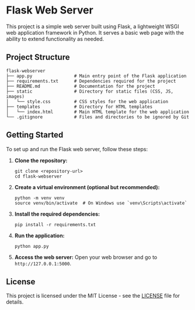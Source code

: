 # Flask Web Server

This project is a simple web server built using Flask, a lightweight WSGI web application framework in Python. It serves a basic web page with the ability to extend functionality as needed.

## Project Structure

```
flask-webserver
├── app.py                # Main entry point of the Flask application
├── requirements.txt      # Dependencies required for the project
├── README.md             # Documentation for the project
├── static                # Directory for static files (CSS, JS, images)
│   └── style.css         # CSS styles for the web application
├── templates             # Directory for HTML templates
│   └── index.html        # Main HTML template for the web application
└── .gitignore            # Files and directories to be ignored by Git
```

## Getting Started

To set up and run the Flask web server, follow these steps:

1. **Clone the repository:**
   ```
   git clone <repository-url>
   cd flask-webserver
   ```

2. **Create a virtual environment (optional but recommended):**
   ```
   python -m venv venv
   source venv/bin/activate  # On Windows use `venv\Scripts\activate`
   ```

3. **Install the required dependencies:**
   ```
   pip install -r requirements.txt
   ```

4. **Run the application:**
   ```
   python app.py
   ```

5. **Access the web server:**
   Open your web browser and go to `http://127.0.0.1:5000`.

## License

This project is licensed under the MIT License - see the [LICENSE](LICENSE) file for details.